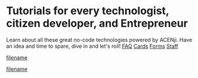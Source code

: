 
# Tutorials for every technologist, citizen developer, and Entrepreneur 

Learn about all these great no-code technologies powered by ACENji. 
Have an idea and time to spare, dive in and let's roll!
[FAQ](../../tutorials/faq/index.md)
[Cards](../../tutorials/cards/index.md)
[Forms](../../tutorials/forms/index.md)
[Staff](../../tutorials/staff/index.md)

[filename](Helloworld.mp4 ':include :type=video')



[filename](DownloadCaresteps.mp4 ':include :type=video')